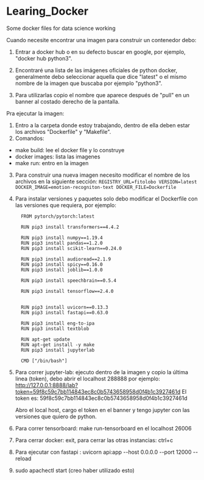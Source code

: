 # Learing_Docker
Some docker files for data science working

Cuando necesite encontrar una imagen para construir un contenedor debo:

1) Entrar a docker hub o en su defecto buscar en google, por ejemplo, "docker hub python3".

2) Encontraré una lista de las imágenes oficiales de python docker, generalmente debo seleccionar
aquella que dice "latest" o el mismo nombre de la imagen que buscaba por ejemplo "python3".

3) Para utilizarlas copio el nombre que aparece después de "pull" en un banner al costado derecho de la pantalla.

Pra ejecutar la imagen:
1) Entro a la carpeta donde estoy trabajando, dentro de ella deben estar los archivos "Dockerfile" y "Makefile".
2) Comandos:
  - make build: lee el docker file y lo construye
  - docker images: lista las imagenes
  - make run: entro en la imagen
3) Para construir una nueva imagen necesito modificar el nombre de los archivos en la siguiente sección:
            ```
              REGISTRY_URL=fitolobo
              VERSION=latest
              DOCKER_IMAGE=emotion-recogniton-text
              DOCKER_FILE=Dockerfile
            ```
4) Para instalar versiones y paquetes solo debo modificar el Dockerfile con las versiones que requiera, por ejemplo:
      ```
        FROM pytorch/pytorch:latest

        RUN pip3 install transformers==4.4.2

        RUN pip3 install numpy==1.19.4
        RUN pip3 install pandas==1.2.0
        RUN pip3 install scikit-learn==0.24.0

        RUN pip3 install audioread==2.1.9
        RUN pip3 install spicy==0.16.0
        RUN pip3 install joblib==1.0.0

        RUN pip3 install speechbrain==0.5.4

        RUN pip3 install tensorflow==2.4.0


        RUN pip3 install uvicorn==0.13.3
        RUN pip3 install fastapi==0.63.0

        RUN pip3 install eng-to-ipa
        RUN pip3 install textblob

        RUN apt-get update
        RUN apt-get install -y make
        RUN pip3 install jupyterlab

        CMD ["/bin/bash"]
      ```
5) Para correr jupyter-lab: ejecuto dentro de la imagen y copio la última linea (token), debo abrir el localhost 288888
   por ejemplo:
    http://127.0.0.1:8888/lab?token=59f8c59c7bb114843ec8c0b5743658958d0f4b1c3927461d
    El token es: 59f8c59c7bb114843ec8c0b5743658958d0f4b1c3927461d
    
    Abro el local host, cargo el token en el banner y tengo jupyter con las versiones que quiero de python. 
6) Para correr tensorboard: make run-tensorboard 
    en el localhost 26006
    
7) Para cerrar docker: exit, para cerrar las otras instancias: ctrl+c
8) Para ejecutar con fastapi : uvicorn api:app --host 0.0.0.0 --port 12000 --reload
9) sudo apachectl start (creo haber utilizado esto)

